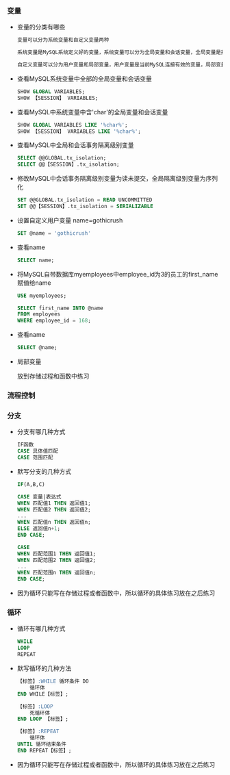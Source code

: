 ### 变量

* 变量的分类有哪些

  ```bash
  变量可以分为系统变量和自定义变量两种
  
  系统变量是MySQL系统定义好的变量，系统变量可以分为全局变量和会话变量，全局变量是指全部MySQL连接中都有效的变量，会话变量是指当前MySQL连接中才有效的变量
  
  自定义变量可以分为用户变量和局部变量，用户变量是当前MySQL连接有效的变量，局部变量是指在存储过程或函数中有效的变量
  ```

* 查看MySQL系统变量中全部的全局变量和会话变量

  ```sql
  SHOW GLOBAL VARIABLES; 
  SHOW 【SESSION】 VARIABLES;
  ```

* 查看MySQL中系统变量中含'char'的全局变量和会话变量

  ```sql
  SHOW GLOBAL VARIABLES LIKE '%char%';
  SHOW 【SESSION】 VARIABLES LIKE '%char%';
  ```

* 查看MySQL中全局和会话事务隔离级别变量

  ```sql
  SELECT @@GLOBAL.tx_isolation;
  SELECT @@【SESSION】.tx_isolation;
  ```

* 修改MySQL中会话事务隔离级别变量为读未提交，全局隔离级别变量为序列化

  ```sql
  SET @@GLOBAL.tx_isolation = READ UNCOMMITTED
  SET @@【SESSION】.tx_isolation = SERIALIZABLE
  ```

* 设置自定义用户变量 name=gothicrush

  ```sql
  SET @name = 'gothicrush'
  ```

* 查看name

  ```sql
  SELECT name;
  ```

* 将MySQL自带数据库myemployees中employee_id为3的员工的first_name赋值给name

  ```sql
  USE myemployees;
  
  SELECT first_name INTO @name
  FROM employees
  WHERE employee_id = 168;
  ```

* 查看name

  ```sql
  SELECT @name;
  ```

* 局部变量

  放到存储过程和函数中练习





### 流程控制

### 分支

* 分支有哪几种方式

  ```sql
  IF函数
  CASE 具体值匹配
  CASE 范围匹配
  ```

* 默写分支的几种方式

  ```sql
  IF(A,B,C)
  
  CASE 变量|表达式
  WHEN 匹配值1 THEN 返回值1;
  WHEN 匹配值2 THEN 返回值2;
  ...
  WHEN 匹配值n THEN 返回值n;
  ELSE 返回值n+1;
  END CASE;
  
  CASE
  WHEN 匹配范围1 THEN 返回值1;
  WHEN 匹配范围2 THEN 返回值2;
  ...
  WHEN 匹配范围n THEN 返回值n;
  END CASE;
  ```

* 因为循环只能写在存储过程或者函数中，所以循环的具体练习放在之后练习 

### 循环

* 循环有哪几种方式

  ```sql
  WHILE 
  LOOP
  REPEAT
  ```

* 默写循环的几种方法

  ```sql
  【标签】:WHILE 循环条件 DO
      循环体
  END WHILE【标签】;
  
  【标签】:LOOP
      死循环体
  END LOOP 【标签】;
  
  【标签】:REPEAT
      循环体
  UNTIL 循环结束条件
  END REPEAT【标签】;
  ```

* 因为循环只能写在存储过程或者函数中，所以循环的具体练习放在之后练习